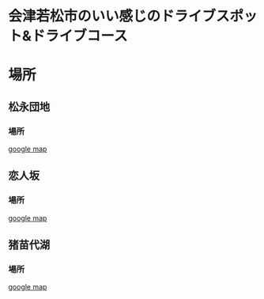 # 会津若松市のいい感じのドライブスポット&ドライブコース

# 場所
## 松永団地

### 場所
[google map](https://goo.gl/maps/8Gt17msniux)

## 恋人坂

### 場所
[google map](https://goo.gl/maps/7D4RgdUUN5k)

## 猪苗代湖

### 場所
[google map](https://goo.gl/maps/6DEebp49y7k)
